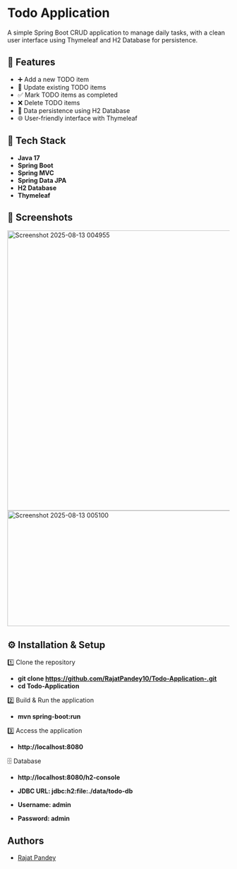 
# Todo Application

A simple Spring Boot CRUD application to manage daily tasks, with a clean user interface using Thymeleaf and H2 Database for persistence.


## 📌 Features
- ➕ Add a new TODO item
- 📝 Update existing TODO items
- ✅ Mark TODO items as completed
- ❌ Delete TODO items
- 💾 Data persistence using H2 Database
- 🌐 User-friendly interface with Thymeleaf



## 📂 Tech Stack
- **Java 17**
- **Spring Boot**
- **Spring MVC**
- **Spring Data JPA**
- **H2 Database**
- **Thymeleaf**
##  📸 Screenshots
<img width="1361" height="635" alt="Screenshot 2025-08-13 004955" src="https://github.com/user-attachments/assets/fe1d242a-9528-4f2a-b867-75ab607ecdd7" />

<img width="681" height="262" alt="Screenshot 2025-08-13 005100" src="https://github.com/user-attachments/assets/7b53a71d-0f86-4be4-9d32-211a52a3e5bb" />

## ⚙️ Installation & Setup

1️⃣ Clone the repository

- **git clone https://github.com/RajatPandey10/Todo-Application-.git**
- **cd Todo-Application**

2️⃣ Build & Run the application

- **mvn spring-boot:run**

3️⃣ Access the application

- **http://localhost:8080**

🗄 Database

- **http://localhost:8080/h2-console**

- **JDBC URL: jdbc:h2:file:./data/todo-db**
- **Username: admin**
- **Password: admin**

## Authors

- [Rajat Pandey](https://www.github.com/RajatPandey10)

